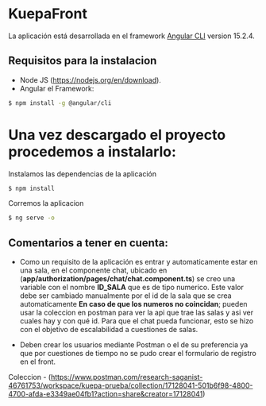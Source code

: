 # KuepaFront

La aplicación está desarrollada en el framework  [Angular CLI](https://github.com/angular/angular-cli) version 15.2.4.

## Requisitos para la instalacion
- Node JS (https://nodejs.org/en/download).
- Angular el Framework:
```bash
$ npm install -g @angular/cli
```

# Una vez descargado el proyecto procedemos a instalarlo:

Instalamos las dependencias de la aplicación
```bash
$ npm install
```

Corremos la aplicacion

```bash
$ ng serve -o
```

## Comentarios a tener en cuenta:

- Como un requisito de la aplicación es entrar y automaticamente estar en una sala, en el componente chat, ubicado en (**app/authorization/pages/chat/chat.component.ts**) se creo una variable con el nombre **ID_SALA** que es de tipo numerico. Este valor debe ser cambiado manualmente por el id de la sala que se crea automaticamente **En caso de que los numeros no coincidan**; pueden usar la coleccion en postman para ver la api que trae las salas y asi ver cuales hay y con qué id. Para que el chat pueda funcionar, esto se hizo con el objetivo de escalabilidad a cuestiones de salas.

- Deben crear los usuarios mediante Postman o el de su preferencia ya que por cuestiones de tiempo no se pudo crear el formulario de registro en el front.

Coleccion - (https://www.postman.com/research-saganist-46761753/workspace/kuepa-prueba/collection/17128041-501b6f98-4800-4700-afda-e3349ae04fb1?action=share&creator=17128041)
